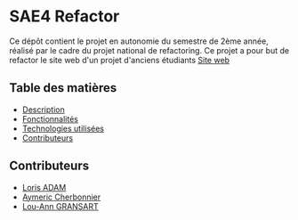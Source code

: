 # SAE4 Refactor
Ce dépôt contient le projet en autonomie du semestre de 2ème année, réalisé par le cadre du projet national de refactoring. Ce projet a pour but de refactor le site web d'un projet d'anciens étudiants
[Site web](http://lainf-sae4-14.univ-lemans.fr/SAE/)


## Table des matières

- [Description](#description)
- [Fonctionnalités](#fonctionnalités)
- [Technologies utilisées](#technologies-utilisées)
- [Contributeurs](#contributeurs)



## Contributeurs

- [Loris ADAM](https://github.com/Blazes35)
- [Aymeric Cherbonnier](https://github.com/AyScorp)
- [Lou-Ann GRANSART]([https://github.com/mathilde2801](https://github.com/Brokuto))
